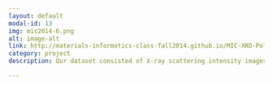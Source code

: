 ```yaml
---
layout: default
modal-id: 13
img: mic2014-6.png
alt: image-alt
link: http://materials-informatics-class-fall2014.github.io/MIC-XRD-Polymer/
category: project
description: Our dataset consisted of X-ray scattering intensity images from 12 different samples of polyethylene under different strain conditions. The twelve samples varied systematically between difference in densities, processing conditions, and thickness.

---
```

